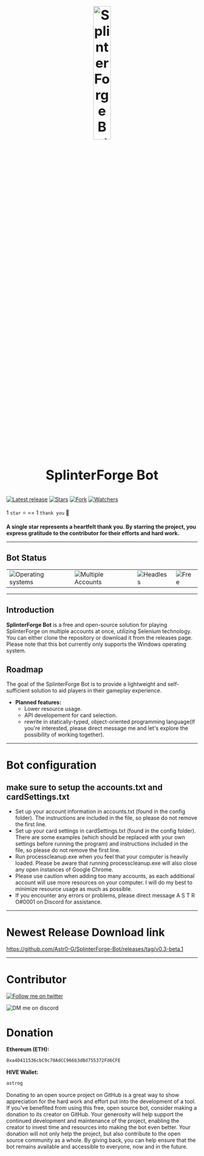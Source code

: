 <h1 align="center" style="display: block; font-size: 2.5em; font-weight: bold; margin-block-start: 1em; margin-block-end: 1em;">
<a name="logo"><img align="center" src="https://splinterforge.io/assets/badges/dual_gold.png" alt="SplinterForge Bot" style="width:30%;height:30%"/></a>
  <br /><br /><strong>SplinterForge Bot</strong>
</h1>

[![Latest release](https://img.shields.io/github/v/release/Astr0-G/SplinterForge-Bot?label=Latest%20release&style=social)](https://github.com/Astr0-G/SplinterForge-Bot/releases/tag/v0.3-beta.1)
[![Stars](https://img.shields.io/github/stars/Astr0-G/SplinterForge-Bot?style=social)](https://github.com/Astr0-G/SplinterForge-Bot/stargazers)
[![Fork](https://img.shields.io/github/forks/Astr0-G/SplinterForge-Bot?style=social)](https://github.com/Astr0-G/SplinterForge-Bot/network/members)
[![Watchers](https://img.shields.io/github/watchers/Astr0-G/SplinterForge-Bot?style=social)](https://github.com/Astr0-G/SplinterForge-Bot/watchers)
<br/>
<br/>
1 `star` ⭐ == 1 `thank you` 🙏
<br/>

**A single star represents a heartfelt thank you. By starring the project, you express gratitude to the contributor for their efforts and hard work.**

---

<!-- markdownlint-disable -->

## Bot Status

<table class="no-border">
  <tr>
    <td><img src="https://img.shields.io/badge/windows-support-blue.svg?style=flat&&labelColor=363D44" alt="Operating systems"/></td>
    <td><img src="https://img.shields.io/badge/multiple%20accounts-working-green.svg?style=flat&&labelColor=363D44" alt="Multiple Accounts"/></td>
    <td><img src="https://img.shields.io/badge/headless-working-green.svg?style=flat&&labelColor=363D44" alt="Headless"/></td>
    <td><img src="https://img.shields.io/badge/free-using-green.svg?style=flat&&labelColor=363D44" alt="Free"/></td>
  </tr>
</table>

---

## Introduction

**SplinterForge Bot** is a free and open-source solution for playing SplinterForge on multiple accounts at once, utilizing Selenium technology. You can either clone the repository or download it from the releases page. Please note that this bot currently only supports the Windows operating system.

## Roadmap

The goal of the SplinterForge Bot is to provide a lightweight and self-sufficient solution to aid players in their gameplay experience.

- **Planned features:**
  - Lower resource usage.
  - API developement for card selection.
  - rewrite in statically-typed, object-oriented programming language(If you're interested, please direct message me and let's explore the possibility of working together).

---

# Bot configuration

## make sure to setup the accounts.txt and cardSettings.txt

- Set up your account information in accounts.txt (found in the config folder). The instructions are included in the file, so please do not remove the first line.
- Set up your card settings in cardSettings.txt (found in the config folder). There are some examples (which should be replaced with your own settings before running the program) and instructions included in the file, so please do not remove the first line.
- Run processcleanup.exe when you feel that your computer is heavily loaded. Please be aware that running processcleanup.exe will also close any open instances of Google Chrome.
- Please use caution when adding too many accounts, as each additional account will use more resources on your computer. I will do my best to minimize resource usage as much as possible.
- If you encounter any errors or problems, please direct message A S T R O#0001 on Discord for assistance.

---

# Newest Release Download link

https://github.com/Astr0-G/SplinterForge-Bot/releases/tag/v0.3-beta.1

---

# Contributor

[![Follow me on twitter](https://img.shields.io/twitter/follow/lil_astr_0.svg?style=social)](https://twitter.com/lil_astr_0)

![DM me on discord](https://dcbadge.vercel.app/api/shield/289092686944796688)

# Donation

**Ethereum (ETH):**

```sh
0xa4D411536cbC9c70AdCC966b3dBd755372Fd6CFE
```

**HIVE Wallet:**

```sh
astrog
```

Donating to an open source project on GitHub is a great way to show appreciation for the hard work and effort put into the development of a tool. If you've benefited from using this free, open source bot, consider making a donation to its creator on GitHub. Your generosity will help support the continued development and maintenance of the project, enabling the creator to invest time and resources into making the bot even better. Your donation will not only help the project, but also contribute to the open source community as a whole. By giving back, you can help ensure that the bot remains available and accessible to everyone, now and in the future.

<!-- markdownlint-enable -->
